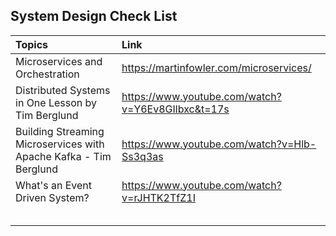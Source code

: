 ## System Design Check List

| Topics                                                       | Link                                              |
| :----------------------------------------------------------- | :------------------------------------------------ |
| Microservices and Orchestration                              | https://martinfowler.com/microservices/           |
| Distributed Systems in One Lesson by Tim Berglund            | https://www.youtube.com/watch?v=Y6Ev8GIlbxc&t=17s |
| Building Streaming Microservices with Apache Kafka - Tim Berglund | https://www.youtube.com/watch?v=Hlb-Ss3q3as       |
| What's an Event Driven System?                               | https://www.youtube.com/watch?v=rJHTK2TfZ1I       |
|                                                              |                                                   |
|                                                              |                                                   |
|                                                              |                                                   |
|                                                              |                                                   |
|                                                              |                                                   |







